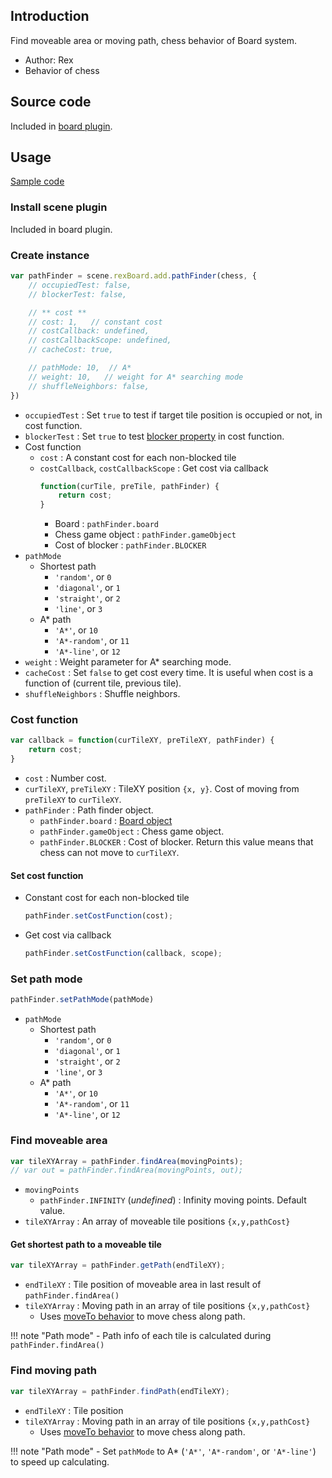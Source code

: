 ## Introduction

Find moveable area or moving path, chess behavior of Board system.

- Author: Rex
- Behavior of chess

## Source code

Included in [board plugin](board.md#source-code).

## Usage

[Sample code](https://github.com/rexrainbow/phaser3-rex-notes/tree/master/examples/board-pathfinder)

### Install scene plugin

Included in board plugin.

### Create instance

```javascript
var pathFinder = scene.rexBoard.add.pathFinder(chess, {
    // occupiedTest: false,
    // blockerTest: false,

    // ** cost **
    // cost: 1,   // constant cost
    // costCallback: undefined,
    // costCallbackScope: undefined,
    // cacheCost: true,

    // pathMode: 10,  // A*
    // weight: 10,   // weight for A* searching mode
    // shuffleNeighbors: false,
})
```

- `occupiedTest` : Set `true` to test if target tile position is occupied or not, in cost function.
- `blockerTest` : Set `true` to test [blocker property](board-chessdata.md#blocker) in cost function.
- Cost function
    - `cost` : A constant cost for each non-blocked tile
    - `costCallback`, `costCallbackScope` :  Get cost via callback
        ```javascript
        function(curTile, preTile, pathFinder) {
            return cost;
        }
        ```
        - Board : `pathFinder.board`
        - Chess game object : `pathFinder.gameObject`
        - Cost of blocker : `pathFinder.BLOCKER`
- `pathMode`
    - Shortest path
        - `'random'`, or `0`
        - `'diagonal'`, or `1`
        - `'straight'`, or `2`
        - `'line'`, or `3`
    - A* path
        - `'A*'`, or `10`
        - `'A*-random'`, or `11`
        - `'A*-line'`, or `12`
- `weight` : Weight parameter for A* searching mode.
- `cacheCost` : Set `false` to get cost every time. It is useful when cost is a function of (current tile, previous tile).
- `shuffleNeighbors` : Shuffle neighbors.

### Cost function

```javascript
var callback = function(curTileXY, preTileXY, pathFinder) {
    return cost;
}
```

- `cost` : Number cost.
- `curTileXY`, `preTileXY` : TileXY position `{x, y}`. Cost of moving from `preTileXY` to `curTileXY`.
- `pathFinder` : Path finder object.
    - `pathFinder.board` : [Board object](board.md)
    - `pathFinder.gameObject` : Chess game object.
    - `pathFinder.BLOCKER` : Cost of blocker. Return this value means that chess can not move to `curTileXY`.

#### Set cost function

- Constant cost for each non-blocked tile
    ```javascript
    pathFinder.setCostFunction(cost);
    ```
- Get cost via callback
    ```javascript
    pathFinder.setCostFunction(callback, scope);
    ```

### Set path mode

```javascript
pathFinder.setPathMode(pathMode)
```

- `pathMode`
    - Shortest path
        - `'random'`, or `0`
        - `'diagonal'`, or `1`
        - `'straight'`, or `2`
        - `'line'`, or `3`
    - A* path
        - `'A*'`, or `10`
        - `'A*-random'`, or `11`
        - `'A*-line'`, or `12`

### Find moveable area

```javascript
var tileXYArray = pathFinder.findArea(movingPoints);
// var out = pathFinder.findArea(movingPoints, out);
```

- `movingPoints`
    - `pathFinder.INFINITY` (*undefined*) : Infinity moving points. Default value.
- `tileXYArray` : An array of moveable tile positions `{x,y,pathCost}`

#### Get shortest path to a moveable tile

```javascript
var tileXYArray = pathFinder.getPath(endTileXY);
```

- `endTileXY` : Tile position of moveable area in last result of `pathFinder.findArea()`
- `tileXYArray` : Moving path in an array of tile positions `{x,y,pathCost}`
    - Uses [moveTo behavior](board-moveto.md) to move chess along path.

!!! note "Path mode"
    - Path info of each tile is calculated during `pathFinder.findArea()`

### Find moving path

```javascript
var tileXYArray = pathFinder.findPath(endTileXY);
```

- `endTileXY` : Tile position
- `tileXYArray` : Moving path in an array of tile positions `{x,y,pathCost}`
    - Uses [moveTo behavior](board-moveto.md) to move chess along path.

!!! note "Path mode"
    - Set `pathMode` to A* (`'A*'`, `'A*-random'`, or `'A*-line'`) to speed up calculating.